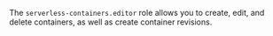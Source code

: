 The `serverless-containers.editor` role allows you to create, edit, and delete containers, as well as create container revisions.